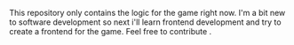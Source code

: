 This repository only contains the logic for the game right now. I'm a bit new to software development so next i'll learn frontend development and try to create a frontend for the game. Feel free to contribute .
